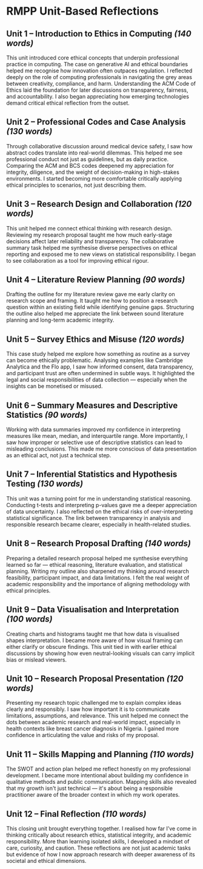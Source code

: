 
# RMPP Unit-Based Reflections

## Unit 1 – Introduction to Ethics in Computing *(140 words)*  
This unit introduced core ethical concepts that underpin professional practice in computing. The case on generative AI and ethical boundaries helped me recognise how innovation often outpaces regulation. I reflected deeply on the role of computing professionals in navigating the grey areas between creativity, compliance, and harm. Understanding the ACM Code of Ethics laid the foundation for later discussions on transparency, fairness, and accountability. I also began appreciating how emerging technologies demand critical ethical reflection from the outset.

## Unit 2 – Professional Codes and Case Analysis *(130 words)*  
Through collaborative discussion around medical device safety, I saw how abstract codes translate into real-world dilemmas. This helped me see professional conduct not just as guidelines, but as daily practice. Comparing the ACM and BCS codes deepened my appreciation for integrity, diligence, and the weight of decision-making in high-stakes environments. I started becoming more comfortable critically applying ethical principles to scenarios, not just describing them.

## Unit 3 – Research Design and Collaboration *(120 words)*  
This unit helped me connect ethical thinking with research design. Reviewing my research proposal taught me how much early-stage decisions affect later reliability and transparency. The collaborative summary task helped me synthesise diverse perspectives on ethical reporting and exposed me to new views on statistical responsibility. I began to see collaboration as a tool for improving ethical rigour.

## Unit 4 – Literature Review Planning *(90 words)*  
Drafting the outline for my literature review gave me early clarity on research scope and framing. It taught me how to position a research question within an existing field while identifying genuine gaps. Structuring the outline also helped me appreciate the link between sound literature planning and long-term academic integrity.

## Unit 5 – Survey Ethics and Misuse *(120 words)*  
This case study helped me explore how something as routine as a survey can become ethically problematic. Analysing examples like Cambridge Analytica and the Flo app, I saw how informed consent, data transparency, and participant trust are often undermined in subtle ways. It highlighted the legal and social responsibilities of data collection — especially when the insights can be monetised or misused.

## Unit 6 – Summary Measures and Descriptive Statistics *(90 words)*  
Working with data summaries improved my confidence in interpreting measures like mean, median, and interquartile range. More importantly, I saw how improper or selective use of descriptive statistics can lead to misleading conclusions. This made me more conscious of data presentation as an ethical act, not just a technical step.

## Unit 7 – Inferential Statistics and Hypothesis Testing *(130 words)*  
This unit was a turning point for me in understanding statistical reasoning. Conducting t-tests and interpreting p-values gave me a deeper appreciation of data uncertainty. I also reflected on the ethical risks of over-interpreting statistical significance. The link between transparency in analysis and responsible research became clearer, especially in health-related studies.

## Unit 8 – Research Proposal Drafting *(140 words)*  
Preparing a detailed research proposal helped me synthesise everything learned so far — ethical reasoning, literature evaluation, and statistical planning. Writing my outline also sharpened my thinking around research feasibility, participant impact, and data limitations. I felt the real weight of academic responsibility and the importance of aligning methodology with ethical principles.

## Unit 9 – Data Visualisation and Interpretation *(100 words)*  
Creating charts and histograms taught me that how data is visualised shapes interpretation. I became more aware of how visual framing can either clarify or obscure findings. This unit tied in with earlier ethical discussions by showing how even neutral-looking visuals can carry implicit bias or mislead viewers.

## Unit 10 – Research Proposal Presentation *(120 words)*  
Presenting my research topic challenged me to explain complex ideas clearly and responsibly. I saw how important it is to communicate limitations, assumptions, and relevance. This unit helped me connect the dots between academic research and real-world impact, especially in health contexts like breast cancer diagnosis in Nigeria. I gained more confidence in articulating the value and risks of my proposal.

## Unit 11 – Skills Mapping and Planning *(110 words)*  
The SWOT and action plan helped me reflect honestly on my professional development. I became more intentional about building my confidence in qualitative methods and public communication. Mapping skills also revealed that my growth isn't just technical — it's about being a responsible practitioner aware of the broader context in which my work operates.

## Unit 12 – Final Reflection *(110 words)*  
This closing unit brought everything together. I realised how far I’ve come in thinking critically about research ethics, statistical integrity, and academic responsibility. More than learning isolated skills, I developed a mindset of care, curiosity, and caution. These reflections are not just academic tasks but evidence of how I now approach research with deeper awareness of its societal and ethical dimensions.
